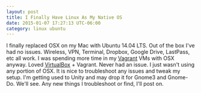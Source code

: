 ```yaml
---
layout: post
title: I Finally Have Linux As My Native OS
date: 2015-01-07 17:27:13 UTC-06:00
category: linux ubuntu
---
```


I finally replaced OSX on my Mac with Ubuntu 14.04 LTS.  Out of the box I've had no issues.  Wireless, VPN, Terminal, Dropbox, Google Drive, LastPass, etc all work.  I was spending more time in my [Vagrant](https://www.vagrantup.com/) VMs with OSX anyway.  Loved [VirtualBox](https://www.virtualbox.org/) + Vagrant.  Never had an issue.  I just wasn't using any portion of OSX.  It is nice to troubleshoot any issues and tweak my setup.  I'm getting used to Unity and may drop it for Gnome3 and Gnome-Do.  We'll see.  Any new things I troubleshoot or find, I'll post on.
